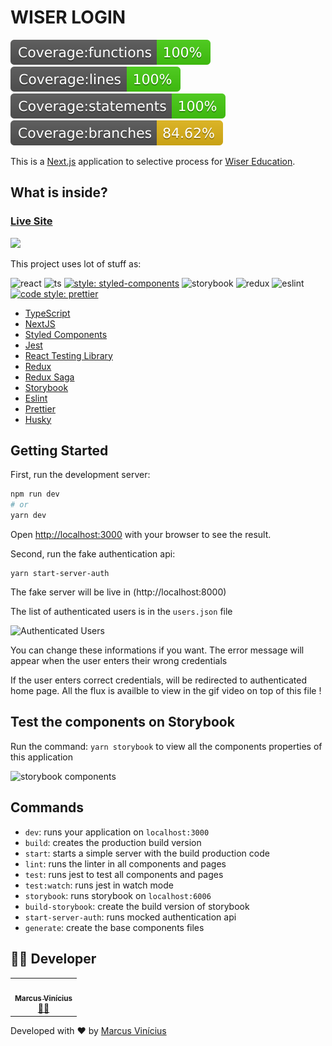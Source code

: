 
# WISER LOGIN

![coverage](/coverage/badge-functions.svg)
![coverage](/coverage/badge-lines.svg)
![coverage](/coverage/badge-statements.svg)
![coverage](/coverage/badge-branches.svg)

This is a [Next.js](https://nextjs.org/) application to selective process for [Wiser Education](https://wisereducacao.com/).

## What is inside?

### [Live Site](https://netlify...)

![](wiser_login.gif)

This project uses lot of stuff as:

![react](https://aleen42.github.io/badges/src/react.svg)
![ts](https://flat.badgen.net/badge/-/TypeScript?icon=typescript&label&labelColor=blue&color=555555)
[![style: styled-components](https://img.shields.io/badge/style-%F0%9F%92%85%20styled--components-orange.svg?colorB=daa357&colorA=db748e)](https://github.com/styled-components/styled-components)
![storybook](https://raw.githubusercontent.com/storybooks/brand/master/badge/badge-storybook.svg)
![redux](https://aleen42.github.io/badges/src/redux.svg)
![eslint](https://aleen42.github.io/badges/src/eslint.svg)
[![code style: prettier](https://img.shields.io/badge/code_style-prettier-ff69b4.svg?style=flat-square)](https://github.com/prettier/prettier)

- [TypeScript](https://www.typescriptlang.org/)
- [NextJS](https://nextjs.org/)
- [Styled Components](https://styled-components.com/)
- [Jest](https://jestjs.io/)
- [React Testing Library](https://testing-library.com/docs/react-testing-library/intro)
- [Redux](https://redux.js.org/)
- [Redux Saga](https://redux-saga.js.org/)
- [Storybook](https://storybook.js.org/)
- [Eslint](https://eslint.org/)
- [Prettier](https://prettier.io/)
- [Husky](https://github.com/typicode/husky)

## Getting Started

First, run the development server:

```bash
npm run dev
# or
yarn dev
```

Open [http://localhost:3000](http://localhost:3000) with your browser to see the result.

Second, run the fake authentication api:

```
yarn start-server-auth
```

The fake server will be live in (http://localhost:8000)

The list of authenticated users is in the `users.json` file

![Authenticated Users](https://i.ibb.co/Nn2VrY9/users-json.png)

You can change these informations if you want. The error message will appear when the user enters their wrong credentials

If the user enters correct credentials, will be redirected to authenticated home page. All the flux is availble to view in the gif video on top of this file !

## Test the components on Storybook

Run the command: `yarn storybook` to view all the components properties of this application 

![storybook components](https://i.ibb.co/WV9FJv8/storybook.png)

## Commands

- `dev`: runs your application on `localhost:3000`
- `build`: creates the production build version
- `start`: starts a simple server with the build production code
- `lint`: runs the linter in all components and pages
- `test`: runs jest to test all components and pages
- `test:watch`: runs jest in watch mode
- `storybook`: runs storybook on `localhost:6006`
- `build-storybook`: create the build version of storybook
- `start-server-auth`: runs mocked authentication api
- `generate`: create the base components files

## 👨‍💻 Developer

<table id="contribuicoes" >
  <tr>
    <td align="center"><a href="https://www.linkedin.com/in/mvmmarcus/"><img style="border-radius: 50%;" src="https://gitlab.com/uploads/-/system/user/avatar/6195744/avatar.png?width=400" width="100px;" alt=""/><br /><sub><b>Marcus Vinícius</b></sub></a><br /><a href="https://gitlab.com/mvmmarcus" title="Marcus Vinicius">👨‍🚀</a></td>
  </tr>
</table>

Developed with ❤️ by <a href="https://www.linkedin.com/in/mvmmarcus/">Marcus Vinícius</a>

